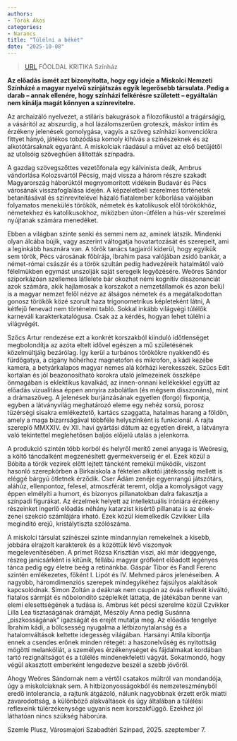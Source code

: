 ```yaml
---
authors:
- Török Ákos
categories:
- Narancs
title: "Túlélni a békét"
date: "2025-10-08"
---
```


> [URL](https://magyarnarancs.hu/kritika/tulelni-a-beket-277577)
> FŐOLDAL KRITIKA Színház

**Az előadás ismét azt bizonyította, hogy egy ideje a Miskolci Nemzeti Színházé a magyar nyelvű színjátszás egyik legerősebb társulata. Pedig a darab – annak ellenére, hogy színházi felkérésre született – egyáltalán nem kínálja magát könnyen a színrevitelre.**

Az archaizáló nyelvezet, a stiláris bakugrások a filozofikustól a trágárságig, a vásáritól az abszurdig, a hol lázálomszerűen groteszk, máskor intim és érzékeny jelenések gomolygása, vagyis a szöveg színházi konvenciókra fittyet hányó, játékos tobzódása komoly kihívás a színészeknek és az alkotótársaknak egyaránt. A miskolciak ráadásul a művet az első betűjétől az utolsóig szöveghűen állították színpadra.

A gazdag szövegszőttes vezetőfonala egy kálvinista deák, Ambrus vándorlása Kolozsvártól Pécsig, majd vissza a három részre szakadt Magyarország háborúktól megnyomorított vidékein Budavár és Pécs városának visszafoglalása idején. A képzeletbeli szerelmes történetek betanításával és színrevitelével házaló fiatalember kóborlása valójában folyamatos menekülés törökök, németek és katolikusok elől törökökhöz, németekhez és katolikusokhoz, miközben úton-útfélen a hús-vér szerelmei nyújtanak számára menedéket.

Ebben a világban szinte senki és semmi nem az, aminek látszik. Mindenki olyan álcába bújik, vagy aszerint váltogatja hovatartozását és szerepeit, ami a leginkább hasznára van. A török tanács tagjairól kiderül, hogy egyikük sem török, Pécs városának főbírája, Ibrahim pasa valójában zsidó bankár, a német-római császár és a török szultán pedig hadvezéreik hatalmától való félelmükben egymást unszolják saját seregeik legyőzésére. Weöres Sándor sziporkázóan szellemes látlelete bár okozhat némi kognitív disszonanciát azok számára, akik hajlamosak a korszakot a nemzetállamok és azon belül is a magyar nemzet felől nézve az álságos németek és a megátalkodottan gonosz törökök közé szorult haza trigonometrikus képleteként látni, A kétfejű fenevad nem történelmi tabló. Sokkal inkább világvégi túlélők karneváli karakterkatalógusa. Csak az a kérdés, hogyan lehet túlélni a világvégét.

Szőcs Artur rendezése ezt a konkrét korszakból kiinduló időtlenséget megbolondítja az azóta eltelt idővel egészen a mű születésének közelmúltjáig bezárólag. Így kerül a turbános törökökre nyakkendő és fürdőgatya, a cigány hóhérhoz magnetofon és mikrofon, a kádi kezébe kamera, a betyárkalapos magyar nemes alá kórházi kerekesszék. Szűcs Edit kortalan és jól beazonosítható korokra utaló jelmezeinek összképe önmagában is eklektikus kavalkád, az innen-onnani kellékekkel együtt az előadás vizualitása éppen annyira zabolátlan (és mégsem disszonáns), mint a drámaszöveg. A jelenések burjánzásának egyetlen (forgó) fixpontja, egyben a látvány­világ meghatározó eleme egy nehéz sorsú, porosz tüzérségi sisakra emlékeztető, kartács szaggatta, hatalmas harang a földön, amely a maga bizarrságával többféle helyszínként is funkcionál. A rajta szereplő MMXXIV. év XII. havi gyártási dátum az egyetlen direkt, a látványra való tekintettel meglehetősen baljós előjelű utalás a jelenkorra.

A produkció szintén több korból és helyről merítő zenei anyaga is Weöresig, a költő táncdalként megzenésített gyermekverseiig ér el. Ezek közül a Bóbita a török vezírek előtt lejtett táncként remekül működik, viszont hasonló szerepkörben a Birkaiskola a féktelen alkotói játékosság mellett is eléggé bárgyú ötletnek érződik. Cser Ádám zenéje egyenrangú játszótárs, aláhúz, ellenpontoz, felesel, atmoszférát teremt, oldja a komolyságot vagy éppen elmélyíti a humort, és bizonyos pillanatokban dalra fakasztja a színpadi figurákat. Az érzelmek helyett az intellektuális iróniára érzékeny részeinket ingerlő előadás néhány katarzist kísértő pillanata is az ének-zenei szekció számlájára írható. Ezek közül kiemelkedik Czvikker Lilla megindító erejű, kristálytiszta szólószáma.

A miskolci társulat színészei szinte mindannyian remekelnek a kisebb, jobbára elrajzolt karakterek és a közöttük lévő viszonyok megelevenítésében. A prímet Rózsa Krisztián viszi, aki már ideggyenge, részeg janicsárként is kitűnik, féllábú magyar grófként előadott legényes tánca pedig egy életre beég a retinánkba. Gáspár Tibor és Fandl Ferenc szintén emlékezetes, főként I. Lipót és IV. Mehmed páros jelenéseiben. A nagyobb, háromdimenziós szerepek mindegyikéhez fajsúlyos alakítások kapcsolódnak. Simon Zoltán a deáknak nem csupán az óvás reflexét kiváltó, fiatalos sármját és nőbolondító széplelkét láttatja, de játékában benne van elemi elesettségének a tudása is. Ambrus két pécsi szerelme közül Czvikker Lilla Lea tisztaságának drámáját, Mészöly Anna pedig Susánna „piszkosságának” igazságát és erejét mutatja meg. Az előadás tengelye Ibrahim kádi, a bölcsesség nyugalma a létbizonytalanság és a hatalomváltások keltette idegesség világában. Harsányi Attila kibontja ennek a csendes erőnek minden rétegét: a haszonelvűség és nyitottság mögötti melankóliát, a személyes érzékenységet és fájdalmakat kordában tartó rezignáltságot és a túlélés mindenekfeletti vágyát. Sokatmondó, hogy végül akasztott emberként lengedezve beszél a szebb jövőről.

Ahogy Weöres Sándornak nem a vértől csatakos múltról van mondandója, úgy a miskolciaknak sem. A hitbizonyosságokból és nemzeteszményből eredő intolerancia, a rajtunk átgázoló, nálunk nagyobbnak érzett erők miatti zavarodottság, a különböző alakváltások és úgy általában a túlélési reflexeink túlérzékenysége ugyanis nem korszakfüggő. Ezekhez jól láthatóan nincs szükség háborúra.

Szemle Plusz, Városmajori Szabadtéri Színpad, 2025. szeptember 7.


